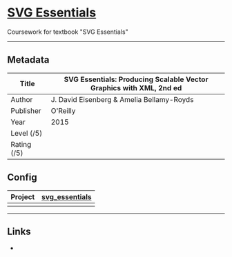 # [SVG Essentials](https://github.com/terentz/svg_essentials.git)
Coursework for textbook "SVG Essentials"

---

## Metadata

| Title       | SVG Essentials: Producing Scalable Vector Graphics with XML, 2nd ed |
| ----------- | ------------------------------------------------------------ |
| Author      | J. David Eisenberg & Amelia Bellamy-Royds                    |
| Publisher   | O'Reilly                                                     |
| Year        | 2015                                                         |
| Level (/5)  |                                                              |
| Rating (/5) |                                                              |

## Config

| Project | [svg_essentials](https://github.com/terentz/svg_essentials.git) |
| ------- | ------------------------------------------------------------ |
|         |                                                              |









---

## Links

- 



